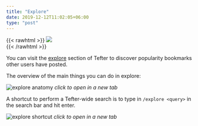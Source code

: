 ```yaml
---
title: "Explore"
date: 2019-12-12T11:02:05+06:00
type: "post"
---
```


{{< rawhtml >}}
  <img class="inpage-hero" src="/images/explore.svg"/>
  <br/>
{{< /rawhtml >}}

You can visit the [explore][explore] section of Tefter to discover
popularity bookmarks other users have posted.

The overview of the main things you can do in explore:

![explore anatomy](/images/explore_anatomy.png)
_click to open in a new tab_

A shortcut to perform a Tefter-wide search is to type in `/explore <query>` in the search bar and
hit enter.

![explore shortcut](/images/tefter_wide_search.png)
_click to open in a new tab_

[explore]: https://tefter.io/explore
